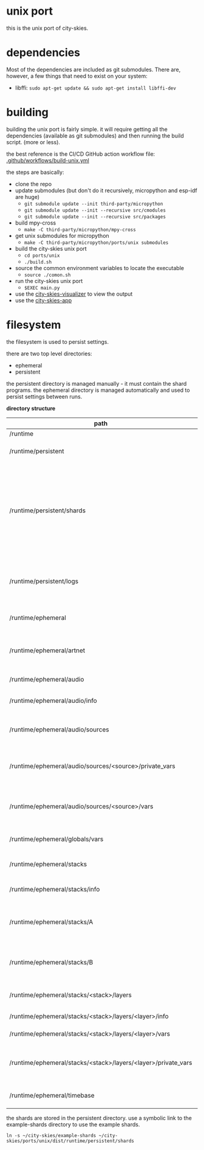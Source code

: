 # unix port

this is the unix port of city-skies.

# dependencies

Most of the dependencies are included as git submodules.
There are, however, a few things that need to exist on your system:

* libffi: `sudo apt-get update && sudo apt-get install libffi-dev`

# building

building the unix port is fairly simple. it will require getting all the dependencies (available as git submodules) and then running the build script. (more or less).

the best reference is the CI/CD GitHub action workflow file: [.github/workflows/build-unix.yml](../../.github/workflows/build-unix.yml)

the steps are basically:
* clone the repo
* update submodules (but don't do it recursively, micropython and esp-idf are huge)
    * ```git submodule update --init third-party/micropython```
    * ```git submodule update --init --recursive src/cmodules```
    * ```git submodule update --init --recursive src/packages```
* build mpy-cross
    * ```make -C third-party/micropython/mpy-cross```
* get unix submodules for micropython
    * ```make -C third-party/micropython/ports/unix submodules```
* build the city-skies unix port
    * ```cd ports/unix```
    * ```./build.sh```
* source the common environment variables to locate the executable
    * ```source ./comon.sh```
* run the city-skies unix port
    * ```$EXEC main.py```
* use the [city-skies-visualizer](https://github.com/oclyke/city-skies-visualizer) to view the output
* use the [city-skies-app]()

# filesystem

the filesystem is used to persist settings.

there are two top level directories:
* ephemeral
* persistent

the persistent directory is managed manually - it must contain the shard programs. the ephemeral directory is managed automatically and used to persist settings between runs.

**directory structure**

path | name | description
---|---|---
/runtime | | root
/runtime/persistent | | root of persistent data.
/runtime/persistent/shards | shards | directory where shard modules are stored. use a symbolic link to the example-shards directory to use the example shards.
/runtime/persistent/logs | logs | this is where logs are stored. logs are captured upon exceptions.
/runtime/ephemeral | | root of ephemeral data.
/runtime/ephemeral/artnet | artnet | [NOT USED] directory where artnet settings are stored.
/runtime/ephemeral/audio | audio | root of audio settings.
/runtime/ephemeral/audio/info | audio manager info | settings for the audio manager.
/runtime/ephemeral/audio/sources | audio sources | settings for individual audio sources.
/runtime/ephemeral/audio/sources/\<source\>/private_vars | standard audio source variables | standard variables for audio source (relied upon by system).
/runtime/ephemeral/audio/sources/\<source\>/vars | audio source variables | self-declared variables for audio source.
/runtime/ephemeral/globals/vars | global variables | persists global variables.
/runtime/ephemeral/stacks | stacks | information about stacks.
/runtime/ephemeral/stacks/info | stack manager info | settings for the stack manager.
/runtime/ephemeral/stacks/A | stack A | one of two stacks, enables seamless switching.
/runtime/ephemeral/stacks/B | stack B | one of two stacks, enables seamless switching.
/runtime/ephemeral/stacks/\<stack\>/layers | stack layers | information about layers in a stack.
/runtime/ephemeral/stacks/\<stack\>/layers/\<layer\>/info | layer info | configuration for a layer.
/runtime/ephemeral/stacks/\<stack\>/layers/\<layer\>/vars | layer variables | variables for a layer.
/runtime/ephemeral/stacks/\<stack\>/layers/\<layer\>/private_vars | standard layer variables | standard variables for a layer (relied upon by system).
/runtime/ephemeral/timebase | timebase | information about the timebase.

the shards are stored in the persistent directory.
use a symbolic link to the example-shards directory to use the example shards.

```
ln -s ~/city-skies/example-shards ~/city-skies/ports/unix/dist/runtime/persistent/shards
```
